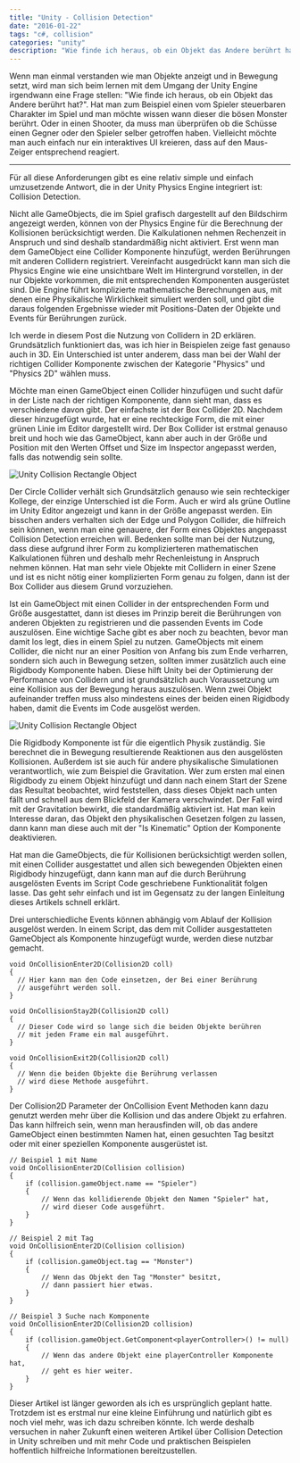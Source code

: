 ```yaml
---
title: "Unity - Collision Detection"
date: "2016-01-22"
tags: "c#, collision"
categories: "unity"
description: "Wie finde ich heraus, ob ein Objekt das Andere berührt hat? Dafür gibt es eine einfach umzusetzende Antwort, die in der Unity Physics Engine integriert ist: Collision Detection."
---
```


Wenn man einmal verstanden wie man Objekte anzeigt und in Bewegung setzt, wird man sich beim lernen mit dem Umgang der Unity Engine irgendwann eine Frage stellen: "Wie finde ich heraus, ob ein Objekt das Andere berührt hat?". Hat man zum Beispiel einen vom Spieler steuerbaren Charakter im Spiel und man möchte wissen wann dieser die bösen Monster berührt. Oder in einen Shooter, da muss man überprüfen ob die Schüsse einen Gegner oder den Spieler selber getroffen haben. Vielleicht möchte man auch einfach nur ein interaktives UI kreieren, dass auf den Maus-Zeiger entsprechend reagiert.

---

Für all diese Anforderungen gibt es eine relativ simple und einfach umzusetzende Antwort, die in der Unity Physics Engine integriert ist: Collision Detection.

Nicht alle GameObjects, die im Spiel grafisch dargestellt auf den Bildschirm angezeigt werden, können von der Physics Engine für die Berechnung der Kollisionen berücksichtigt werden. Die Kalkulationen nehmen Rechenzeit in Anspruch und sind deshalb standardmäßig nicht aktiviert. Erst wenn man dem GameObject eine Collider Komponente hinzufügt, werden Berührungen mit anderen Collidern registriert. Vereinfacht ausgedrückt kann man sich die Physics Engine wie eine unsichtbare Welt im Hintergrund vorstellen, in der nur Objekte vorkommen, die mit entsprechenden Komponenten ausgerüstet sind. Die Engine führt komplizierte mathematische Berechnungen aus, mit denen eine Physikalische Wirklichkeit simuliert werden soll, und gibt die daraus folgenden Ergebnisse wieder mit Positions-Daten der Objekte und Events für Berührungen zurück.

Ich werde in diesem Post die Nutzung von Collidern in 2D erklären. Grundsätzlich funktioniert das, was ich hier in Beispielen zeige fast genauso auch in 3D. Ein Unterschied ist unter anderem, dass man bei der Wahl der richtigen Collider Komponente zwischen der Kategorie "Physics" und "Physics 2D" wählen muss.

Möchte man einen GameObject einen Collider hinzufügen und sucht dafür in der Liste nach der richtigen Komponente, dann sieht man, dass es verschiedene davon gibt. Der einfachste ist der Box Collider 2D. Nachdem dieser hinzugefügt wurde, hat er eine rechteckige Form, die mit einer grünen Linie im Editor dargestellt wird. Der Box Collider ist erstmal genauso breit und hoch wie das GameObject, kann aber auch in der Größe und Position mit den Werten Offset und Size im Inspector angepasst werden, falls das notwendig sein sollte.

<img src="/img/unity-collision-detection-0.jpg" alt="Unity Collision Rectangle Object" class="w-full h-auto py-2"/>

Der Circle Collider verhält sich Grundsätzlich genauso wie sein rechteckiger Kollege, der einzige Unterschied ist die Form. Auch er wird als grüne Outline im Unity Editor angezeigt und kann in der Größe angepasst werden. Ein bisschen anders verhalten sich der Edge und Polygon Collider, die hilfreich sein können, wenn man eine genauere, der Form eines Objektes angepasst Collision Detection erreichen will. Bedenken sollte man bei der Nutzung, dass diese aufgrund ihrer Form zu komplizierteren mathematischen Kalkulationen führen und deshalb mehr Rechenleistung in Anspruch nehmen können. Hat man sehr viele Objekte mit Collidern in einer Szene und ist es nicht nötig einer komplizierten Form genau zu folgen, dann ist der Box Collider aus diesem Grund vorzuziehen.

Ist ein GameObject mit einen Collider in der entsprechenden Form und Größe ausgestattet, dann ist dieses im Prinzip bereit die Berührungen von anderen Objekten zu registrieren und die passenden Events im Code auszulösen. Eine wichtige Sache gibt es aber noch zu beachten, bevor man damit los legt, dies in einem Spiel zu nutzen. GameObjects mit einem Collider, die nicht nur an einer Position von Anfang bis zum Ende verharren, sondern sich auch in Bewegung setzen, sollten immer zusätzlich auch eine Rigidbody Komponente haben. Diese hilft Unity bei der Optimierung der Performance von Collidern und ist grundsätzlich auch Voraussetzung um eine Kollision aus der Bewegung heraus auszulösen. Wenn zwei Objekt aufeinander treffen muss also mindestens eines der beiden einen Rigidbody haben, damit die Events im Code ausgelöst werden.

<img src="/img/unity-collision-detection-1.jpg" alt="Unity Collision Rectangle Object" class="w-3/4 md:w-1/2 lg:w-5/12 h-auto py-2 md:pr-4 mx-auto md:float-left"/>

Die Rigidbody Komponente ist für die eigentlich Physik zuständig. Sie berechnet die in Bewegung resultierende Reaktionen aus den ausgelösten Kollisionen. Außerdem ist sie auch für andere physikalische Simulationen verantwortlich, wie zum Beispiel die Gravitation. Wer zum ersten mal einen Rigidbody zu einem Objekt hinzufügt und dann nach einem Start der Szene das Resultat beobachtet, wird feststellen, dass dieses Objekt nach unten fällt und schnell aus dem Blickfeld der Kamera verschwindet. Der Fall wird mit der Gravitation bewirkt, die standardmäßig aktiviert ist. Hat man kein Interesse daran, das Objekt den physikalischen Gesetzen folgen zu lassen, dann kann man diese auch mit der "Is Kinematic" Option der Komponente deaktivieren.

Hat man die GameObjects, die für Kollisionen berücksichtigt werden sollen, mit einen Collider ausgestattet und allen sich bewegenden Objekten einen Rigidbody hinzugefügt, dann kann man auf die durch Berührung ausgelösten Events im Script Code geschriebene Funktionalität folgen lasse. Das geht sehr einfach und ist im Gegensatz zu der langen Einleitung dieses Artikels schnell erklärt.

Drei unterschiedliche Events können abhängig vom Ablauf der Kollision ausgelöst werden. In einem Script, das dem mit Collider ausgestatteten GameObject als Komponente hinzugefügt wurde, werden diese nutzbar gemacht.

```clike
void OnCollisionEnter2D(Collision2D coll)
{
  // Hier kann man den Code einsetzen, der Bei einer Berührung
  // ausgeführt werden soll.
}

void OnCollisionStay2D(Collision2D coll)
{
  // Dieser Code wird so lange sich die beiden Objekte berühren
  // mit jeden Frame ein mal ausgeführt.
}

void OnCollisionExit2D(Collision2D coll)
{
  // Wenn die beiden Objekte die Berührung verlassen
  // wird diese Methode ausgeführt.
}
```

Der Collision2D Parameter der OnCollision Event Methoden kann dazu genutzt werden mehr über die Kollision und das andere Objekt zu erfahren. Das kann hilfreich sein, wenn man herausfinden will, ob das andere GameObject einen bestimmten Namen hat, einen gesuchten Tag besitzt oder mit einer speziellen Komponente ausgerüstet ist.

```clike
// Beispiel 1 mit Name
void OnCollisionEnter2D(Collision collision)
{
    if (collision.gameObject.name == "Spieler")
    {
        // Wenn das kollidierende Objekt den Namen "Spieler" hat,
        // wird dieser Code ausgeführt.
    }
}

// Beispiel 2 mit Tag
void OnCollisionEnter2D(Collision collision)
{
    if (collision.gameObject.tag == "Monster")
    {
        // Wenn das Objekt den Tag "Monster" besitzt,
        // dann passiert hier etwas.
    }
}

// Beispiel 3 Suche nach Komponente
void OnCollisionEnter2D(Collision2D collision)
{
    if (collision.gameObject.GetComponent<playerController>() != null)
    {
        // Wenn das andere Objekt eine playerController Komponente hat,
        // geht es hier weiter.
    }
}
```

Dieser Artikel ist länger geworden als ich es ursprünglich geplant hatte. Trotzdem ist es erstmal nur eine kleine Einführung und natürlich gibt es noch viel mehr, was ich dazu schreiben könnte. Ich werde deshalb versuchen in naher Zukunft einen weiteren Artikel über Collision Detection in Unity schreiben und mit mehr Code und praktischen Beispielen hoffentlich hilfreiche Informationen bereitzustellen.
